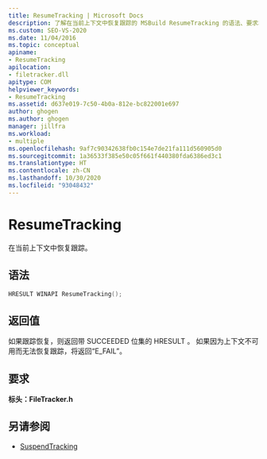 ```yaml
---
title: ResumeTracking | Microsoft Docs
description: 了解在当前上下文中恢复跟踪的 MSBuild ResumeTracking 的语法、要求和返回值。
ms.custom: SEO-VS-2020
ms.date: 11/04/2016
ms.topic: conceptual
apiname:
- ResumeTracking
apilocation:
- filetracker.dll
apitype: COM
helpviewer_keywords:
- ResumeTracking
ms.assetid: d637e019-7c50-4b0a-812e-bc822001e697
author: ghogen
ms.author: ghogen
manager: jillfra
ms.workload:
- multiple
ms.openlocfilehash: 9af7c90342638fb0c154e7de21fa111d560905d0
ms.sourcegitcommit: 1a36533f385e50c05f661f440380fda6386ed3c1
ms.translationtype: HT
ms.contentlocale: zh-CN
ms.lasthandoff: 10/30/2020
ms.locfileid: "93048432"
---
```

# <a name="resumetracking"></a>ResumeTracking

在当前上下文中恢复跟踪。

## <a name="syntax"></a>语法

```cpp
HRESULT WINAPI ResumeTracking();
```

## <a name="return-value"></a>返回值

 如果跟踪恢复，则返回带 SUCCEEDED 位集的 HRESULT 。 如果因为上下文不可用而无法恢复跟踪，将返回“E_FAIL”。

## <a name="requirements"></a>要求

 **标头：FileTracker.h** 

## <a name="see-also"></a>另请参阅

- [SuspendTracking](../msbuild/suspendtracking.md)